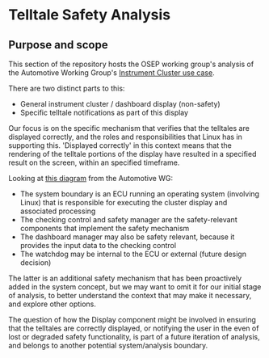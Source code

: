 # Telltale Safety Analysis

## Purpose and scope

This section of the repository hosts the OSEP working group's analysis of the Automotive Working Group's [Instrument Cluster use case](https://github.com/elisa-tech/wg-automotive/tree/master/Cluster_Display_Use_Case_v2).

There are two distinct parts to this:

* General instrument cluster / dashboard display (non-safety)
* Specific telltale notifications as part of this display

Our focus is on the specific mechanism that verifies that the telltales are displayed correctly, and the roles and responsibilities that Linux has in supporting this. 'Displayed correctly' in this context means that the rendering of the telltale portions of the display have resulted in a specified result on the screen, within an specified timeframe.

Looking at [this diagram](https://raw.githubusercontent.com/elisa-tech/wg-automotive/master/Cluster_Display_Use_Case_v2/stpa/Telltale-control-structure-minimal.svg) from the Automotive WG:

* The system boundary is an ECU running an operating system (involving Linux) that is responsible for executing the cluster display and associated processing
* The checking control and safety manager are the safety-relevant components that implement the safety mechanism
* The dashboard manager may also be safety relevant, because it provides the input data to the checking control
* The watchdog may be internal to the ECU or external (future design decision)

The latter is an additional safety mechanism that has been proactively added in the system concept, but we may want to omit it for our initial stage of analysis, to better understand the context that may make it necessary, and explore other options.

The question of how the Display component might be involved in ensuring that the telltales are correctly displayed, or notifying the user in the even of lost or degraded safety functionality, is part of a future iteration of analysis, and belongs to another potential system/analysis boundary.
